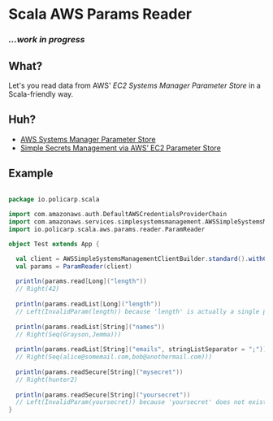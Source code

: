 # Scala AWS Params Reader
### _...work in progress_

## What?
Let's you read data from AWS' _EC2 Systems Manager Parameter Store_ in a Scala-friendly way.

## Huh?
- [AWS Systems Manager Parameter Store](http://docs.aws.amazon.com/systems-manager/latest/userguide/systems-manager-paramstore.html)
- [Simple Secrets Management via AWS’ EC2 Parameter Store](https://medium.com/@mda590/simple-secrets-management-via-aws-ec2-parameter-store-737477e19450)

## Example
```scala
  
package io.policarp.scala

import com.amazonaws.auth.DefaultAWSCredentialsProviderChain
import com.amazonaws.services.simplesystemsmanagement.AWSSimpleSystemsManagementClientBuilder
import io.policarp.scala.aws.params.reader.ParamReader

object Test extends App {

  val client = AWSSimpleSystemsManagementClientBuilder.standard().withCredentials(new DefaultAWSCredentialsProviderChain()).build()
  val params = ParamReader(client)
  
  println(params.read[Long]("length"))
  // Right(42)
  
  println(params.readList[Long]("length"))
  // Left(InvalidParam(length)) because 'length' is actually a single parameter
  
  println(params.readList[String]("names"))
  // Right(Seq(Grayson,Jemma)))
  
  println(params.readList[String]("emails", stringListSeparator = ";"))
  // Right(Seq(alice@somemail.com,bob@anothermail.com)))  
  
  println(params.readSecure[String]("mysecret"))
  // Right(hunter2)
  
  println(params.readSecure[String]("yoursecret"))
  // Left(InvalidParam(yoursecret)) because 'yoursecret' does not exist
}

```